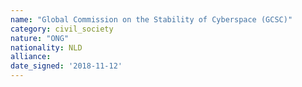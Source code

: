 ```yaml
---
name: "Global Commission on the Stability of Cyberspace (GCSC)"
category: civil_society
nature: "ONG"
nationality: NLD
alliance: 
date_signed: '2018-11-12'
---
```

    